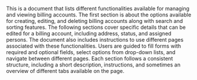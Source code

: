 This is a document that lists different functionalities available for managing and viewing billing accounts. The first section is about the options available for creating, editing, and deleting billing accounts along with search and sorting features. The following sections cover specific details that can be edited for a billing account, including address, status, and assigned persons. The document also includes instructions to use different pages associated with these functionalities. Users are guided to fill forms with required and optional fields, select options from drop-down lists, and navigate between different pages. Each section follows a consistent structure, including a short description, instructions, and sometimes an overview of different tabs available on the page.

